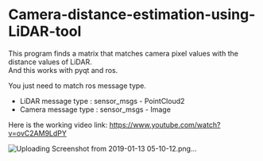 # Camera-distance-estimation-using-LiDAR-tool

This program finds a matrix that matches camera pixel values with the distance values of LiDAR.  
And this works with pyqt and ros.    
  
You just need to match ros message type.  
- LiDAR message type : sensor_msgs - PointCloud2  
- Camera message type : sensor_msgs - Image    

Here is the working video link: https://www.youtube.com/watch?v=ovC2AM9LdPY  

![Uploading Screenshot from 2019-01-13 05-10-12.png…]() 

